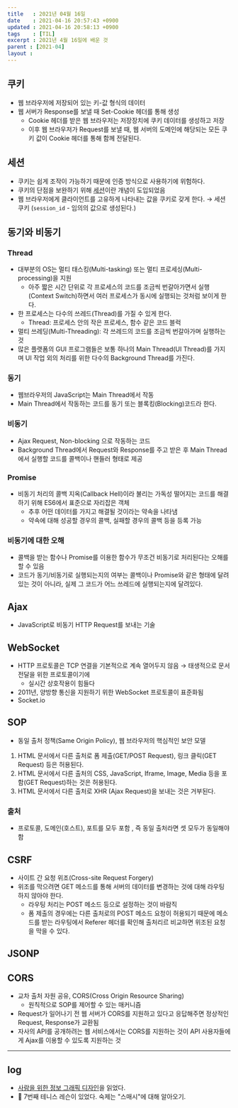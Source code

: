 ```yaml
---
title   : 2021년 04월 16일 
date    : 2021-04-16 20:57:43 +0900
updated : 2021-04-16 20:58:13 +0900
tags    : [TIL]
excerpt : 2021년 4월 16일에 배운 것
parent : [2021-04]
layout : 
---
```

 
## 쿠키
- 웹 브라우저에 저장되어 있는 키-값 형식의 데이터
- 웹 서버가 Response를 보낼 때 Set-Cookie 헤더를 통해 생성 
  - Cookie 헤더를 받은 웹 브라우저는 저장장치에 쿠키 데이터를 생성하고 저장  
  - 이후 웹 브라우저가 Request를 보낼 때, 웹 서버의 도메인에 해당되는 모든 쿠키 값이 Cookie 헤더를 통해 함께 전달된다.  

## 세션  
- 쿠키는 쉽게 조작이 가능하기 때문에 인증 방식으로 사용하기에 위험하다.  
- 쿠키의 단점을 보완하기 위해 <U>세션</U>이란 개념이 도입되었음 
- 웹 브라우저에게 클라이언트를 고유하게 나타내는 값을 쿠키로 갖게 한다. → 세션 쿠키 (`session_id` - 임의의 값으로 생성된다.)

## 동기와 비동기
### Thread 
- 대부분의 OS는 멀티 태스킹(Multi-tasking) 또는 멀티 프로세싱(Multi-processing)을 지원 
  - 아주 짧은 시간 단위로 각 프로세스의 코드를 조금씩 번갈아가면서 실행(Context Switch)하면서 여러 프로세스가 동시에 실행되는 것처럼 보이게 한다. 
- 한 프로세스는 다수의 쓰레드(Thread)를 가질 수 있게 한다. 
  - Thread: 프로세스 안의 작은 프로세스, 함수 같은 코드 블럭 
- 멀티 쓰레딩(Multi-Threading): 각 쓰레드의 코드를 조금씩 번갈아가며 실행하는 것  
- 많은 플랫폼의 GUI 프로그램들은 보통 하나의 Main Thread(UI Thread)를 가지며 UI 작업 외의 처리를 위한 다수의 Background Thread를 가진다.  

### 동기
- 웹브라우저의 JavaScript는 Main Thread에서 작동 
- Main Thread에서 작동하는 코드를 동기 또는 블록킹(Blocking)코드라 한다. 

### 비동기  
- Ajax Request, Non-blocking 으로 작동하는 코드 
- Background Thread에서 Request와 Response를 주고 받은 후 Main Thread에서 실행할 코드를 콜백이나 핸들러 형태로 제공 

### Promise  
- 비동기 처리의 콜백 지옥(Callback Hell)이라 불리는 가독성 떨어지는 코드를 해결하기 위해 ES6에서 표준으로 자리잡은 객체  
  - 추후 어떤 데이터를 가지고 해결될 것이라는 약속을 나타냄
  - 약속에 대해 성공할 경우의 콜백, 실패할 경우의 콜백 등을 등록 가능 

### 비동기에 대한 오해   
- 콜백을 받는 함수나 Promise를 이용한 함수가 무조건 비동기로 처리된다는 오해를 할 수 있음 
- 코드가 동기/비동기로 실행되는지의 여부는 콜백이나 Promise와 같은 형태에 달려 있는 것이 아니라, 실제 그 코드가 어느 쓰레드에 실행되는지에 달려있다.  

## Ajax 
- JavaScript로 비동기 HTTP Request를 보내는 기술  

## WebSocket 
- HTTP 프로토콜은 TCP 연결을 기본적으로 계속 열어두지 않음 → 태생적으로 문서 전달을 위한 프로토콜이기에 
  - 실시간 상호작용이 힘들다  
- 2011년, 양방향 통신을 지원하기 위한 WebSocket 프로토콜이 표준화됨  
- Socket.io

## SOP
- 동일 출처 정책(Same Origin Policy), 웹 브라우저의 핵심적인 보안 모델  
1. HTML 문서에서 다른 출처로 폼 제출(GET/POST Request), 링크 클릭(GET Request) 등은 허용된다.
2. HTML 문서에서 다른 출처의 CSS, JavaScript, Iframe, Image, Media 등을 포함(GET Request)하는 것은 허용된다.
3. HTML 문서에서 다른 출처로 XHR (Ajax Request)을 보내는 것은 거부된다.

### 출처 
- 프로토콜, 도메인(호스트), 포트를 모두 포함 , 즉 동일 출처라면 셋 모두가 동일해야 함  

## CSRF 
- 사이트 간 요청 위조(Cross-site Request Forgery)
- 위조를 막으려면 GET 메소드를 통해 서버의 데이터를 변경하는 것에 대해 라우팅 하지 않아야 한다.  
  - 라우팅 처리는 POST 메소드 등으로 설정하는 것이 바람직 
  - 폼 제출의 경우에는 다른 출처로의 POST 메소드 요청이 허용되기 때문에 메소드를 받는 라우팅에서 Referer 헤더를 확인해 출처리르 비교하면 위조된 요청을 막을 수 있다. 

## JSONP  

## CORS 
- 교차 출처 자원 공유, CORS(Cross Origin Resource Sharing)
  - 원칙적으로 SOP를 제어할 수 있는 매커니즘  
- Request가 일어나기 전 웹 서버가 CORS를 지원하고 있다고 응답해주면 정상적인 Request, Response가 교환됨  
- 자사의 API를 공개하려는 웹 서비스에서는 CORS를 지원하는 것이 API 사용자들에게 Ajax를 이용할 수 있도록 지원하는 것  


---
## log 
- [사람을 위한 정보 그래픽 디자인](https://tir.netlify.app/#/Design/graphics-aria)을 읽었다.
- 🎾 7번째 테니스 레슨이 있었다. 숙제는 "스매시"에 대해 알아오기.

